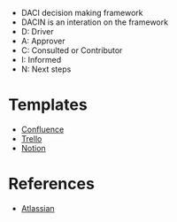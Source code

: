 + DACI decision making framework
+ DACIN is an interation on the framework
+ D: Driver
+ A: Approver
+ C: Consulted or Contributor
+ I: Informed
+ N: Next steps

# Templates
+ [Confluence](https://www.atlassian.com/software/confluence/templates/decision)
+ [Trello](https://trello.com/b/6FT8JFEr/daci-decision-making)
+ [Notion](https://www.notion.so/templates/daci-decisions)

# References
+ [Atlassian](https://www.atlassian.com/team-playbook/plays/daci)